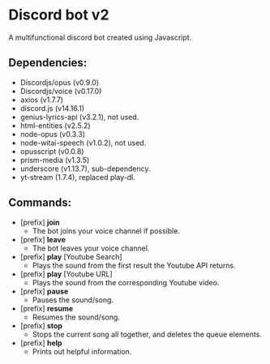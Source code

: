 # Discord bot v2
 A multifunctional discord bot created using Javascript.

## Dependencies:
- Discordjs/opus (v0.9.0)
- Discordjs/voice (v0.17.0)
- axios (v1.7.7)
- discord.js (v14.16.1)
- genius-lyrics-api (v3.2.1), not used.
- html-entities (v2.5.2)
- node-opus (v0.3.3)
- node-witai-speech (v1.0.2), not used.
- opusscript (v0.0.8)
- prism-media (v1.3.5)
- underscore (v1.13.7), sub-dependency.
- yt-stream (1.7.4), replaced play-dl.

## Commands:
- \[prefix\] **join**
  - The bot joins your voice channel if possible.
- \[prefix\] **leave**
  - The bot leaves your voice channel.
- \[prefix\] **play** \[Youtube Search\]
  - Plays the sound from the first result the Youtube API returns.
- \[prefix\] **play** \[Youtube URL\]
  - Plays the sound from the corresponding Youtube video.
- \[prefix\] **pause**
  - Pauses the sound/song.
- \[prefix\] **resume**
  - Resumes the sound/song.
- \[prefix\] **stop**
  - Stops the current song all together, and deletes the queue elements.
- \[prefix\] **help**
  - Prints out helpful information.
